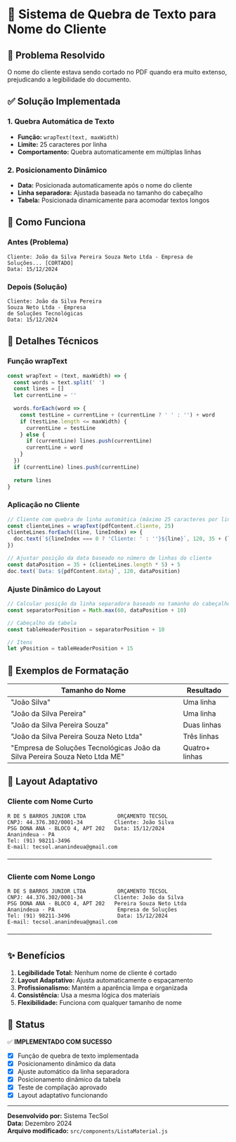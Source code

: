 # 📄 Sistema de Quebra de Texto para Nome do Cliente

## 🎯 Problema Resolvido
O nome do cliente estava sendo cortado no PDF quando era muito extenso, prejudicando a legibilidade do documento.

## ✅ Solução Implementada

### 1. Quebra Automática de Texto
- **Função:** `wrapText(text, maxWidth)`
- **Limite:** 25 caracteres por linha
- **Comportamento:** Quebra automaticamente em múltiplas linhas

### 2. Posicionamento Dinâmico
- **Data:** Posicionada automaticamente após o nome do cliente
- **Linha separadora:** Ajustada baseada no tamanho do cabeçalho
- **Tabela:** Posicionada dinamicamente para acomodar textos longos

## 🔧 Como Funciona

### Antes (Problema)
```
Cliente: João da Silva Pereira Souza Neto Ltda - Empresa de Soluções... [CORTADO]
Data: 15/12/2024
```

### Depois (Solução)
```
Cliente: João da Silva Pereira
Souza Neto Ltda - Empresa
de Soluções Tecnológicas
Data: 15/12/2024
```

## 📐 Detalhes Técnicos

### Função wrapText
```javascript
const wrapText = (text, maxWidth) => {
  const words = text.split(' ')
  const lines = []
  let currentLine = ''
  
  words.forEach(word => {
    const testLine = currentLine + (currentLine ? ' ' : '') + word
    if (testLine.length <= maxWidth) {
      currentLine = testLine
    } else {
      if (currentLine) lines.push(currentLine)
      currentLine = word
    }
  })
  if (currentLine) lines.push(currentLine)
  
  return lines
}
```

### Aplicação no Cliente
```javascript
// Cliente com quebra de linha automática (máximo 25 caracteres por linha)
const clienteLines = wrapText(pdfContent.cliente, 25)
clienteLines.forEach((line, lineIndex) => {
  doc.text(`${lineIndex === 0 ? 'Cliente: ' : ''}${line}`, 120, 35 + (lineIndex * 5))
})

// Ajustar posição da data baseado no número de linhas do cliente
const dataPosition = 35 + (clienteLines.length * 5) + 5
doc.text(`Data: ${pdfContent.data}`, 120, dataPosition)
```

### Ajuste Dinâmico do Layout
```javascript
// Calcular posição da linha separadora baseado no tamanho do cabeçalho
const separatorPosition = Math.max(60, dataPosition + 10)

// Cabeçalho da tabela
const tableHeaderPosition = separatorPosition + 10

// Itens
let yPosition = tableHeaderPosition + 15
```

## 📱 Exemplos de Formatação

| Tamanho do Nome | Resultado |
|-----------------|-----------|
| "João Silva" | Uma linha |
| "João da Silva Pereira" | Uma linha |
| "João da Silva Pereira Souza" | Duas linhas |
| "João da Silva Pereira Souza Neto Ltda" | Três linhas |
| "Empresa de Soluções Tecnológicas João da Silva Pereira Souza Neto Ltda ME" | Quatro+ linhas |

## 🎨 Layout Adaptativo

### Cliente com Nome Curto
```
R DE S BARROS JUNIOR LTDA          ORÇAMENTO TECSOL
CNPJ: 44.376.302/0001-34          Cliente: João Silva
PSG DONA ANA - BLOCO 4, APT 202   Data: 15/12/2024
Ananindeua - PA
Tel: (91) 98211-3496
E-mail: tecsol.ananindeua@gmail.com

─────────────────────────────────────────────────────────────────
```

### Cliente com Nome Longo
```
R DE S BARROS JUNIOR LTDA          ORÇAMENTO TECSOL
CNPJ: 44.376.302/0001-34          Cliente: João da Silva
PSG DONA ANA - BLOCO 4, APT 202   Pereira Souza Neto Ltda
Ananindeua - PA                    Empresa de Soluções
Tel: (91) 98211-3496               Data: 15/12/2024
E-mail: tecsol.ananindeua@gmail.com

─────────────────────────────────────────────────────────────────
```

## ✨ Benefícios

1. **Legibilidade Total:** Nenhum nome de cliente é cortado
2. **Layout Adaptativo:** Ajusta automaticamente o espaçamento
3. **Profissionalismo:** Mantém a aparência limpa e organizada
4. **Consistência:** Usa a mesma lógica dos materiais
5. **Flexibilidade:** Funciona com qualquer tamanho de nome

## 🚀 Status

✅ **IMPLEMENTADO COM SUCESSO**

- [x] Função de quebra de texto implementada
- [x] Posicionamento dinâmico da data
- [x] Ajuste automático da linha separadora
- [x] Posicionamento dinâmico da tabela
- [x] Teste de compilação aprovado
- [x] Layout adaptativo funcionando

---

**Desenvolvido por:** Sistema TecSol  
**Data:** Dezembro 2024  
**Arquivo modificado:** `src/components/ListaMaterial.js`
